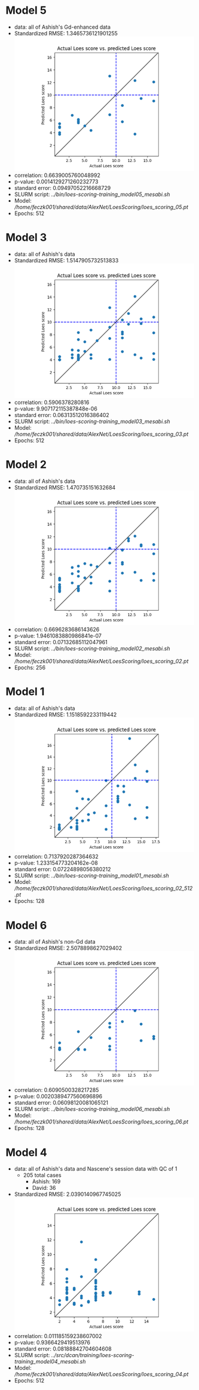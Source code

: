 # Model 5
* data: all of Ashish's Gd-enhanced data
* Standardized RMSE: 1.3465736121901255
![Model 5](./img/model05.png "Model 5")
* correlation:    0.6639005760048992
* p-value:        0.0014129271260232773
* standard error: 0.09497052216668729
* SLURM script: *../bin/loes-scoring-training_model05_mesabi.sh*
* Model: */home/feczk001/shared/data/AlexNet/LoesScoring/loes_scoring_05.pt*
* Epochs: 512

# Model 3
* data: all of Ashish's data
* Standardized RMSE: 1.5147905732513833
![Model 3](./img/model03.png "Model 3")
* correlation:    0.5906378280816
* p-value:        9.907172115387848e-06
* standard error: 0.06313512016386402
* SLURM script: *../bin/loes-scoring-training_model03_mesabi.sh*
* Model: */home/feczk001/shared/data/AlexNet/LoesScoring/loes_scoring_03.pt*
* Epochs: 512

# Model 2
* data: all of Ashish's data
* Standardized RMSE: 1.470735151632684
![Model 2](./img/model02.png "Model 2")
* correlation:    0.6696283686143626
* p-value:        1.9461083880986841e-07
* standard error: 0.07132685112047961
* SLURM script: *../bin/loes-scoring-training_model02_mesabi.sh*
* Model: */home/feczk001/shared/data/AlexNet/LoesScoring/loes_scoring_02.pt*
* Epochs: 256

# Model 1
* data: all of Ashish's data
* Standardized RMSE: 1.1518592233119442
![Model 1](./img/model01.png "Model 1")
* correlation:    0.7137920287364632
* p-value:        1.233154773204162e-08
* standard error: 0.07224898056380212
* SLURM script: *../bin/loes-scoring-training_model01_mesabi.sh*
* Model: */home/feczk001/shared/data/AlexNet/LoesScoring/loes_scoring_02_512.pt*
* Epochs: 128

# Model 6
* data: all of Ashish's non-Gd data
* Standardized RMSE: 2.5078898627029402
![Model 6](./img/model06.png "Model 6")
* correlation:    0.6090500328217285
* p-value:        0.0020389477560696896
* standard error: 0.06098120081065121
* SLURM script: *../bin/loes-scoring-training_model06_mesabi.sh*
* Model: */home/feczk001/shared/data/AlexNet/LoesScoring/loes_scoring_06.pt*
* Epochs: 128

# Model 4
* data: all of Ashish's data and Nascene's session data with QC of 1
  * 205 total cases
    * Ashish: 169
    * David: 36
* Standardized RMSE: 2.0390140967745025
![Model 4](./img/model04.png "Model 4")
* correlation:    0.011185159238607002
* p-value:        0.9366429419513976
* standard error: 0.08188842704604608
* SLURM script: *../src/dcan/training/loes-scoring-training_model04_mesabi.sh*
* Model: */home/feczk001/shared/data/AlexNet/LoesScoring/loes_scoring_04.pt*
* Epochs: 512
